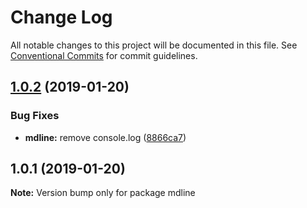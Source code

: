 # Change Log

All notable changes to this project will be documented in this file.
See [Conventional Commits](https://conventionalcommits.org) for commit guidelines.

## [1.0.2](https://github.com/JV-conseil/mdline/compare/v1.0.1...v1.0.2) (2019-01-20)


### Bug Fixes

* **mdline:** remove console.log ([8866ca7](https://github.com/JV-conseil/mdline/commit/8866ca7))





## 1.0.1 (2019-01-20)

**Note:** Version bump only for package mdline

